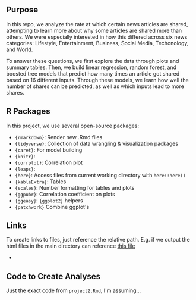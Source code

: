## Purpose

In this repo, we analyze the rate at which certain news articles are shared, attempting to learn more about why some articles are shared more than others. We were especially interested in how this differed across six news categories: Lifestyle, Entertainment, Business, Social Media, Techonology, and World. 

To answer these questions, we first explore the data through plots and summary tables. Then, we build linear regression, random forest, and boosted tree models that predict how many times an article got shared based on 16 different inputs. Through these models, we learn how well the number of shares can be predicted, as well as which inputs lead to more shares.

## R Packages

In this project, we use several open-source packages:

- `{rmarkdown}`: Render new .Rmd files
- `{tidyverse}`: Collection of data wrangling & visualization packages
- `{caret}`: For model building
- `{knitr}`:
- `{corrplot}`: Correlation plot
- `{leaps}`:
- `{here}`: Access files from current working directory with `here::here()`
- `{kableExtra}`: Tables
- `{scales}`: Number formatting for tables and plots
- `{ggpubr}`: Correlation coefficient on plots
- `{ggeasy}`: `{ggplot2}` helpers
- `{patchwork}` Combine ggplot's

## Links

To create links to files, just reference the relative path. E.g. if we output the html
files in the main directory can reference [this file](xyz.html)

- 

## Code to Create Analyses

Just the exact code from `project2.Rmd`, I'm assuming...
